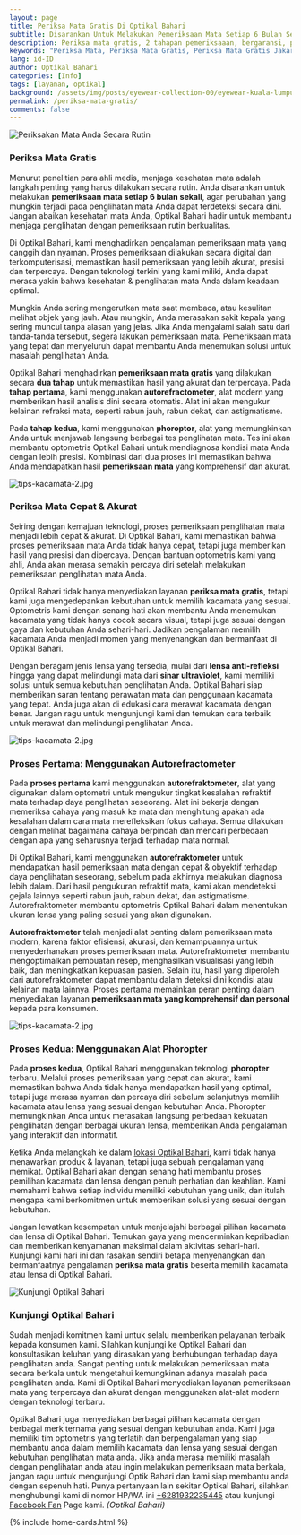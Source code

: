 ```yaml
---
layout: page
title: Periksa Mata Gratis Di Optikal Bahari
subtitle: Disarankan Untuk Melakukan Pemeriksaan Mata Setiap 6 Bulan Sekali
description: Periksa mata gratis, 2 tahapan pemeriksaaan, bergaransi, pembayaran cicilan 0%, menerima Program KJP, kunjungi segera Optikal Bahari.
keywords: "Periksa Mata, Periksa Mata Gratis, Periksa Mata Gratis Jakarta, Periksa Mata Jakarta Pusat"
lang: id-ID
author: Optikal Bahari
categories: [Info]
tags: [layanan, optikal]
background: /assets/img/posts/eyewear-collection-00/eyewear-kuala-lumpur-min.jpg
permalink: /periksa-mata-gratis/
comments: false
---
```


<div class="card-deck mb-3">
  <div class="card shadow p-3 mb-5 bg-white rounded">
    <img
      itemprop="image"
      src="{{"/assets/img/posts/periksa-mata/periksa-mata-gratis-optikal-bahari-14.jpg" | relative_url }}"
      class="card-img-top"
      alt="Periksakan Mata Anda Secara Rutin">
    <div class="card-body">
      <h3 class="card-title">
        Periksa Mata Gratis
      </h3>
      <p class="card-text text-justify">
        Menurut penelitian para ahli medis, menjaga kesehatan mata adalah langkah penting yang harus dilakukan secara rutin. Anda disarankan untuk melakukan
        <strong>pemeriksaan mata setiap 6 bulan sekali</strong>, agar perubahan yang mungkin terjadi pada penglihatan mata Anda dapat terdeteksi secara dini. Jangan abaikan kesehatan mata Anda, Optikal Bahari hadir untuk membantu menjaga penglihatan dengan pemeriksaan rutin berkualitas.
      </p>
      <p class="card-text text-justify">
        Di Optikal Bahari, kami menghadirkan pengalaman pemeriksaan mata yang canggih dan nyaman. Proses pemeriksaan dilakukan secara digital dan terkomputerisasi, memastikan hasil pemeriksaan yang lebih akurat, presisi dan terpercaya. Dengan teknologi terkini yang kami miliki, Anda dapat merasa yakin bahwa kesehatan & penglihatan mata Anda dalam keadaan optimal.
      </p>
      <p class="card-text text-justify">
        Mungkin Anda sering mengerutkan mata saat membaca, atau kesulitan melihat objek yang jauh. Atau mungkin, Anda merasakan sakit kepala yang sering muncul tanpa alasan yang jelas. Jika Anda mengalami salah satu dari tanda-tanda tersebut, segera lakukan pemeriksaan mata. Pemeriksaan mata yang tepat dan menyeluruh dapat membantu Anda menemukan solusi untuk masalah penglihatan Anda.
      </p>
      <p class="card-text text-justify">
        Optikal Bahari menghadirkan
        <strong>pemeriksaan mata gratis</strong>
        yang dilakukan secara
        <strong>dua tahap</strong>
        untuk memastikan hasil yang akurat dan terpercaya. Pada
        <strong>tahap pertama</strong>, kami menggunakan
        <strong>autorefractometer</strong>, alat modern yang memberikan hasil analisis dini secara otomatis. Alat ini akan mengukur kelainan refraksi mata, seperti rabun jauh, rabun dekat, dan astigmatisme.
      </p>
      <p class="card-text text-justify">
        Pada
        <strong>tahap kedua</strong>, kami menggunakan
        <strong>phoroptor</strong>, alat yang memungkinkan Anda untuk menjawab langsung berbagai tes penglihatan mata. Tes ini akan membantu optometris Optikal Bahari untuk mendiagnosa kondisi mata Anda dengan lebih presisi. Kombinasi dari dua proses ini memastikan bahwa Anda mendapatkan hasil
        <strong>pemeriksaan mata</strong>
        yang komprehensif dan akurat.
      </p>
    </div>
  </div>
</div>

<div class="card-deck mb-3">
  <div class="card shadow p-3 mb-5 bg-white rounded">
    <img
      src="{{"/assets/img/posts/periksa-mata/periksa-mata-gratis-optikal-bahari-2.jpg" | relative_url }}"
      class="card-img-top"
      alt="tips-kacamata-2.jpg">
    <div class="card-body">
      <h3 class="card-title">
        Periksa Mata Cepat & Akurat
      </h3>
      <p class="card-text text-justify">
        Seiring dengan kemajuan teknologi, proses pemeriksaan penglihatan mata menjadi lebih cepat & akurat. Di Optikal Bahari, kami memastikan bahwa proses pemeriksaan mata Anda tidak hanya cepat, tetapi juga memberikan hasil yang presisi dan dipercaya. Dengan bantuan optometris kami yang ahli, Anda akan merasa semakin percaya diri setelah melakukan pemeriksaan penglihatan mata Anda.
      </p>
      <p class="card-text text-justify">
        Optikal Bahari tidak hanya menyediakan layanan
        <strong>periksa mata gratis</strong>, tetapi kami juga mengedepankan kebutuhan untuk memilih kacamata yang sesuai. Optometris kami dengan senang hati akan membantu Anda menemukan kacamata yang tidak hanya cocok secara visual, tetapi juga sesuai dengan gaya dan kebutuhan Anda sehari-hari. Jadikan pengalaman memilih kacamata Anda menjadi momen yang menyenangkan dan bermanfaat di Optikal Bahari.
      </p>
      <p class="card-text text-justify">
        Dengan beragam jenis lensa yang tersedia, mulai dari
        <strong>lensa anti-refleksi</strong>
        hingga yang dapat melindungi mata dari
        <strong>sinar ultraviolet</strong>, kami memiliki solusi untuk semua kebutuhan penglihatan Anda. Optikal Bahari siap memberikan saran tentang perawatan mata dan penggunaan kacamata yang tepat. Anda juga akan di edukasi cara merawat kacamata dengan benar. Jangan ragu untuk mengunjungi kami dan temukan cara terbaik untuk merawat dan melindungi penglihatan Anda.
      </p>
    </div>
  </div>
</div>

<div class="card-deck mb-3">
  <div class="card shadow p-3 mb-5 bg-white rounded">
    <img
      src="{{"/assets/img/posts/periksa-mata/periksa-mata-gratis-optikal-bahari-10.jpg" | relative_url }}"
      class="card-img-top"
      alt="tips-kacamata-2.jpg">
    <div class="card-body">
      <h3 class="card-title">
        Proses Pertama: Menggunakan Autorefractometer
      </h3>
      <p class="card-text text-justify">
        Pada
        <strong>proses pertama</strong>
        kami menggunakan
        <strong>autorefraktometer</strong>, alat yang digunakan dalam optometri untuk mengukur tingkat
        <italic>kesalahan refraktif</italic>
        mata terhadap daya penglihatan seseorang. Alat ini bekerja dengan memeriksa cahaya yang masuk ke mata dan menghitung apakah ada kesalahan dalam cara mata merefleksikan fokus cahaya. Semua dilakukan dengan melihat bagaimana cahaya berpindah dan mencari perbedaan dengan apa yang seharusnya terjadi terhadap mata normal.
      </p>
      <p class="card-text text-justify">
        Di Optikal Bahari, kami menggunakan
        <strong>autorefraktometer</strong>
        untuk mendapatkan hasil pemeriksaan mata dengan cepat & obyektif terhadap daya penglihatan seseorang, sebelum pada akhirnya melakukan diagnosa lebih dalam. Dari hasil pengukuran refraktif mata, kami akan mendeteksi gejala lainnya seperti rabun jauh, rabun dekat, dan astigmatisme. Autorefraktometer membantu optometris Optikal Bahari dalam menentukan ukuran lensa yang paling sesuai yang akan digunakan.
      </p>
      <p class="card-text text-justify">
        <strong>Autorefraktometer</strong>
        telah menjadi alat penting dalam pemeriksaan mata modern, karena faktor efisiensi, akurasi, dan kemampuannya untuk menyederhanakan proses pemeriksaan mata. Autorefraktometer membantu mengoptimalkan pembuatan resep, menghasilkan visualisasi yang lebih baik, dan meningkatkan kepuasan pasien. Selain itu, hasil yang diperoleh dari autorefraktometer dapat membantu dalam deteksi dini kondisi atau kelainan mata lainnya. Proses pertama memainkan peran penting dalam menyediakan layanan
        <strong>pemeriksaan mata yang komprehensif dan personal</strong>
        kepada para konsumen.
      </p>
    </div>
  </div>
</div>

<div class="card-deck mb-3">
  <div class="card shadow p-3 mb-5 bg-white rounded">
    <img
      src="{{"/assets/img/posts/periksa-mata/periksa-mata-gratis-optikal-bahari-12.jpg" | relative_url }}"
      class="card-img-top"
      alt="tips-kacamata-2.jpg">
    <div class="card-body">
      <h3 class="card-title">
        Proses Kedua: Menggunakan Alat Phoropter
      </h3>
      <p class="card-text text-justify">
        Pada
        <strong>proses kedua</strong>, Optikal Bahari menggunakan teknologi
        <strong>phoropter</strong>
        terbaru. Melalui proses pemeriksaan yang cepat dan akurat, kami memastikan bahwa Anda tidak hanya mendapatkan hasil yang optimal, tetapi juga merasa nyaman dan percaya diri sebelum selanjutnya memilih kacamata atau lensa yang sesuai dengan kebutuhan Anda. Phoropter memungkinkan Anda untuk merasakan langsung perbedaan kekuatan penglihatan dengan berbagai ukuran lensa, memberikan Anda pengalaman yang interaktif dan informatif.
      </p>
      <p class="card-text text-justify">
        Ketika Anda melangkah ke dalam
        <a href="{{"/lokasi/" | relative_url }}" title="lokasi Optikal Bahari">lokasi Optikal Bahari</a>, kami tidak hanya menawarkan produk & layanan, tetapi juga sebuah pengalaman yang memikat. Optikal Bahari akan dengan senang hati membantu proses pemilihan kacamata dan lensa dengan penuh perhatian dan keahlian. Kami memahami bahwa setiap individu memiliki kebutuhan yang unik, dan itulah mengapa kami berkomitmen untuk memberikan solusi yang sesuai dengan kebutuhan.
      </p>
      <p class="card-text text-justify">
        Jangan lewatkan kesempatan untuk menjelajahi berbagai pilihan kacamata dan lensa di Optikal Bahari. Temukan gaya yang mencerminkan kepribadian dan memberikan kenyamanan maksimal dalam aktivitas sehari-hari. Kunjungi kami hari ini dan rasakan sendiri betapa menyenangkan dan bermanfaatnya pengalaman
        <strong>periksa mata gratis</strong>
        beserta memilih kacamata atau lensa di Optikal Bahari.
      </p>
    </div>
  </div>
</div>

<div class="card-deck mb-3">
  <div class="card shadow p-3 mb-5 bg-white rounded">
    <img
      src="{{"/assets/img/posts/periksa-mata/periksa-mata-gratis-optikal-bahari-11.jpg" | relative_url }}"
      class="card-img-top"
      alt="Kunjungi Optikal Bahari">
    <div class="card-body">
      <h3 class="card-title">
        Kunjungi Optikal Bahari
      </h3>
      <p class="card-text text-justify">
        Sudah menjadi komitmen kami untuk selalu memberikan pelayanan terbaik kepada konsumen kami. Silahkan kunjungi ke Optikal Bahari dan konsultasikan keluhan yang dirasakan yang berhubungan terhadap daya penglihatan anda. Sangat penting untuk melakukan pemeriksaan mata secara berkala untuk mengetahui kemungkinan adanya masalah pada penglihatan anda. Kami di Optikal Bahari menyediakan layanan pemeriksaan mata yang terpercaya dan akurat dengan menggunakan alat-alat modern dengan teknologi terbaru.
      </p>
      <p class="card-text text-justify">
        Optikal Bahari juga menyediakan berbagai pilihan kacamata dengan berbagai merk ternama yang sesuai dengan kebutuhan anda. Kami juga memiliki tim optometris yang terlatih dan berpengalaman yang siap membantu anda dalam memilih kacamata dan lensa yang sesuai dengan kebutuhan penglihatan mata anda. Jika anda merasa memiliki masalah dengan penglihatan anda atau ingin melakukan pemeriksaan mata berkala, jangan ragu untuk mengunjungi Optik Bahari dan kami siap membantu anda dengan sepenuh hati. Punya pertanyaan lain sekitar Optikal Bahari, silahkan menghubungi kami di nomor HP/WA ini
        <a
          href="https://api.whatsapp.com/send?phone=6281932235445&text=Hallo%2C+saya+butuh+informasi+lebih+lanjut+mengenai+Optikal+Bahari"
          id="WhatsAppClick"
          class="WhatsAppCall"
          title="Call WhatsApp">+6281932235445</a>
        atau kunjungi
        <a
          href="https://www.facebook.com/optikalbahari"
          id="FBClick"
          title="Facebook Page Optikal Bahari"
          class="FacebookPage">Facebook Fan</a>
        Page kami.
        <em>(Optikal Bahari)</em>
      </p>
    </div>
  </div>
</div>

{% include home-cards.html %}